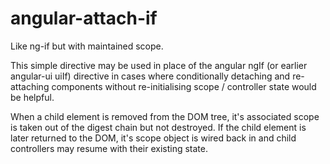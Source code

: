 angular-attach-if
=================

Like ng-if but with maintained scope.

This simple directive may be used in place of the angular ngIf (or earlier angular-ui uiIf) directive in cases where
conditionally detaching and re-attaching components without re-initialising scope / controller state would be helpful.

When a child element is removed from the DOM tree, it's associated scope is taken out of the digest chain but not
destroyed. If the child element is later returned to the DOM, it's scope object is wired back in and child controllers
 may resume with their existing state.

